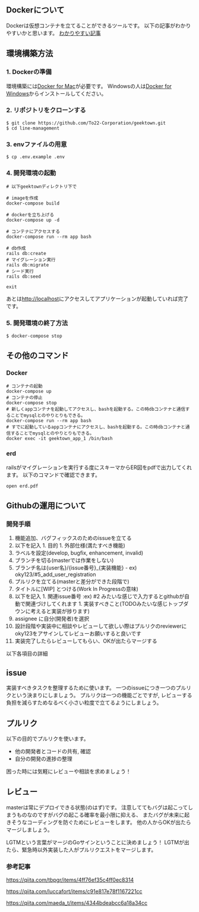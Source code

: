 ## Dockerについて
Dockerは仮想コンテナを立てることができるツールです。
以下の記事がわかりやすいかと思います。
[わかりやすい記事](https://qiita.com/miyasakura_/items/87ccb6d4a52d4a00a999)

## 環境構築方法

### 1. Dockerの準備

環境構築には[Docker for Mac](https://www.docker.com/products/docker-desktop)が必要です。
Windowsの人は[Docker for Windows](https://www.docker.com/products/docker-desktop)からインストールしてください。

### 2. リポジトリをクローンする

```
$ git clone https://github.com/To22-Corporation/geektown.git
$ cd line-management
```

### 3. envファイルの用意

```
$ cp .env.example .env
```


### 4. 開発環境の起動

```
# 以下geektownディレクトリ下で

# imageを作成
docker-compose build

# dockerを立ち上げる
docker-compose up -d

# コンテナにアクセスする
docker-compose run --rm app bash

# db作成
rails db:create
# マイグレーション実行
rails db:migrate
# シード実行
rails db:seed

exit
```

あとは[http://localhost](http://localhost)にアクセスしてアプリケーションが起動していれば完了です。

### 5. 開発環境の終了方法

```
$ docker-compose stop
```

## その他のコマンド

### Docker

```
# コンテナの起動
docker-compose up
# コンテナの停止
docker-compose stop
# 新しくappコンテナを起動してアクセスし、bashを起動する。この時dbコンテナと通信することでmysqlとのやりとりもできる。
docker-compose run --rm app bash
# すでに起動しているappコンテナにアクセスし、bashを起動する。この時dbコンテナと通信することでmysqlとのやりとりもできる。
docker exec -it geektown_app_1 /bin/bash
```

### erd
railsがマイグレーションを実行する度にスキーマからER図をpdfで出力してくれます。
以下のコマンドで確認できます。
```
open erd.pdf
```


## Githubの運用について

### 開発手順
1. 機能追加、バグフィックスのためのissueを立てる
  1. 以下を記入
    1. 目的
    1. 外部仕様(満たすべき機能)
  1. ラベルを設定(develop, bugfix, enhancement, invalid)
1. ブランチを切る(masterでは作業をしない)
  1. ブランチ名は{user名}/{issue番号}_{実装機能}
    - ex) oky123/#5_add_user_registration
1. プルリクを立てる(masterと差分ができた段階で)
  1. タイトルに[WIP] とつける(Work In Progressの意味)
  1. 以下を記入
    1. 関連issue番号 :ex) #2 みたいな感じで入力するとgithubが自動で関連づけしてくれます
    1. 実装すべきこと(TODOみたいな感じトップダウンに考えると実装が捗ります)
  1. assignee に自分(開発者)を選択
1. 設計段階や実装中に相談やレビューして欲しい際はプルリクのreviewerにoky123をアサインしてレビューお願いすると良いです
1. 実装完了したらレビューしてもらい、OKが出たらマージする

以下各項目の詳細

## issue
実装すべきタスクを整理するために使います。
一つのissueにつき一つのプルリクという決まりにしましょう。
プルリクは一つの機能ごとですが, レビューする負担を減らすためなるべく小さい粒度で立てるようにしましょう。

## プルリク
以下の目的でプルリクを使います。

- 他の開発者とコードの共有, 確認
- 自分の開発の進捗の整理

困った時には気軽にレビューや相談を求めましょう！

## レビュー
masterは常にデプロイできる状態(のはず)です。
注意しててもバグは起こってしまうものなのですがバグの起こる確率を最小限に抑える、
またバグが未来に起きそうなコーディングを防ぐためにレビューをします。
他の人からOKが出たらマージしましょう。

LGTMという言葉がマージのGoサインということに決めましょう！
LGTMが出たら、緊急時以外実装した人がプルリクエストをマージします。

### 参考記事

https://qiita.com/tbpgr/items/4ff76ef35c4ff0ec8314

https://qiita.com/luccafort/items/c91e817e78f1167221cc

https://qiita.com/maeda_t/items/4344bdeabcc6a18a34cc
